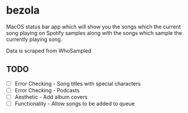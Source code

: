 # bezola

MacOS status bar app which will show you the songs which the current song playing on Spotify samples along with the songs which sample the currently playing song.

Data is scraped from WhoSampled

## TODO
- [ ] Error Checking - Song titles with special characters
- [ ] Error Checking - Podcasts
- [ ] Aesthetic - Add album covers
- [ ] Functionality - Allow songs to be added to queue
